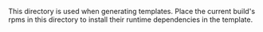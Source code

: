 This directory is used when generating templates. Place the current build's
rpms in this directory to install their runtime dependencies in the template.

